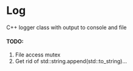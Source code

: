 # Log

C++ logger class with output to console and file

#### TODO:

1. File access mutex
2. Get rid of std::string.append(std::to_string)...
